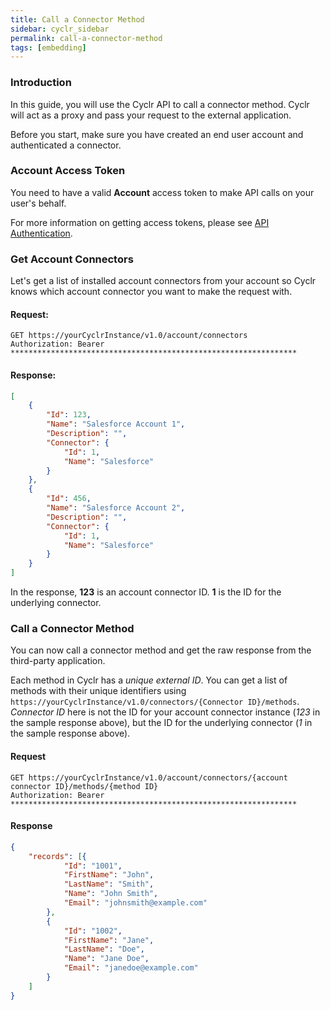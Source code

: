 ```yaml
---
title: Call a Connector Method
sidebar: cyclr_sidebar
permalink: call-a-connector-method
tags: [embedding]
---
```


### Introduction

In this guide, you will use the Cyclr API to call a connector method. Cyclr will act as a proxy and pass your request to the external application.

Before you start, make sure you have created an end user account and authenticated a connector.

### Account Access Token

You need to have a valid **Account** access token to make API calls on your user's behalf.

For more information on getting access tokens, please see [API Authentication](./cyclr-api-authentication).

### Get Account Connectors

Let's get a list of installed account connectors from your account so Cyclr knows which account connector you want to make the request with.

#### Request:

```http
GET https://yourCyclrInstance/v1.0/account/connectors
Authorization: Bearer ****************************************************************
```

#### Response:

```json
[
    {
        "Id": 123,
        "Name": "Salesforce Account 1",
        "Description": "",
        "Connector": {
            "Id": 1,
            "Name": "Salesforce"
        }
    },
    {
        "Id": 456,
        "Name": "Salesforce Account 2",
        "Description": "",
        "Connector": {
            "Id": 1,
            "Name": "Salesforce"
        }
    }
]
```

In the response, **123** is an account connector ID. **1** is the ID for the underlying connector.

### Call a Connector Method

You can now call a connector method and get the raw response from the third-party application.

Each method in Cyclr has a *unique external ID*. You can get a list of methods with their unique identifiers using ```https://yourCyclrInstance/v1.0/connectors/{Connector ID}/methods```. *Connector ID* here is not the ID for your account connector instance (*123* in the sample response above), but the ID for the underlying connector (*1* in the sample response above).

#### Request

```http
GET https://yourCyclrInstance/v1.0/account/connectors/{account connector ID}/methods/{method ID}
Authorization: Bearer ****************************************************************
```

#### Response

```json
{
    "records": [{
            "Id": "1001",
            "FirstName": "John",
            "LastName": "Smith",
            "Name": "John Smith",
            "Email": "johnsmith@example.com"
        },
        {
            "Id": "1002",
            "FirstName": "Jane",
            "LastName": "Doe",
            "Name": "Jane Doe",
            "Email": "janedoe@example.com"
        }
    ]
}
```
